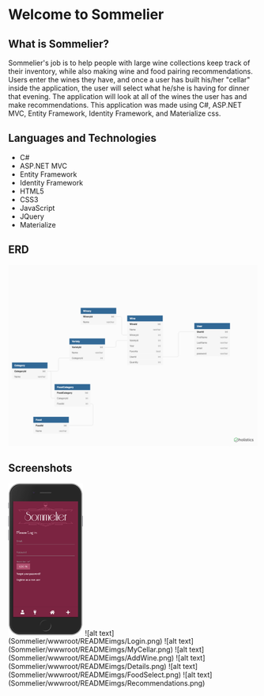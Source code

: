 # Welcome to Sommelier


## What is Sommelier?


Sommelier's job is to help people with large wine collections keep track of their inventory, while also making wine and food pairing recommendations. Users enter the wines they have, and once a user has built his/her "cellar" inside the application, the user will select what he/she is having for dinner that evening. The application will look at all of the wines the user has and make recommendations. This application was made using C#, ASP.NET MVC, Entity Framework, Identity Framework, and Materialize css.


## Languages and Technologies
* C#
* ASP.NET MVC
* Entity Framework
* Identity Framework
* HTML5
* CSS3
* JavaScript
* JQuery
* Materialize

## ERD
![alt text](Sommelier/wwwroot/READMEimgs/ERD.png)

## Screenshots
<img src="Sommelier/wwwroot/READMEimgs/Login.png" width ="30%" />
![alt text](Sommelier/wwwroot/READMEimgs/Login.png)
![alt text](Sommelier/wwwroot/READMEimgs/MyCellar.png)
![alt text](Sommelier/wwwroot/READMEimgs/AddWine.png)
![alt text](Sommelier/wwwroot/READMEimgs/Details.png)
![alt text](Sommelier/wwwroot/READMEimgs/FoodSelect.png)
![alt text](Sommelier/wwwroot/READMEimgs/Recommendations.png)

